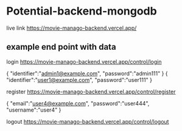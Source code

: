 # Potential-backend-mongodb

live link 
https://movie-manago-backend.vercel.app/


## example end point with data

login 
https://movie-manago-backend.vercel.app/control/login

{
    "identifier":"admin1@example.com",
    "password":"admin111"
}
{
    "identifier":"user1@example.com",
    "password":"user111"
}

register
https://movie-manago-backend.vercel.app/control/register

{
    "email":"user4@example.com",
    "password":"user444",
    "username":"user4"
}

logout
https://movie-manago-backend.vercel.app/control/logout